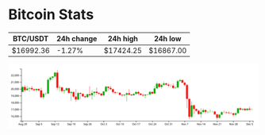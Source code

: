 # Bitcoin Stats

BTC/USDT|24h change|24h high|24h low|
|---|---|---|---|
|$16992.36|-1.27%|$17424.25|$16867.00|

<img src="./chart.svg">

